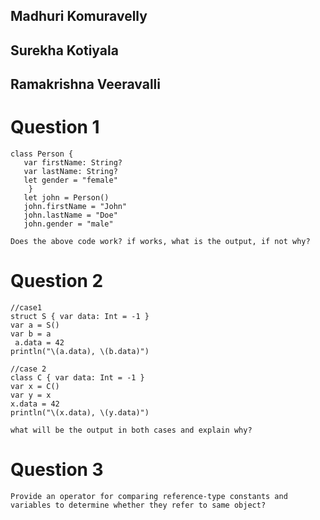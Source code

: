 ## Madhuri Komuravelly
## Surekha Kotiyala
## Ramakrishna Veeravalli

# Question 1
```
class Person {
   var firstName: String?
   var lastName: String?
   let gender = "female"
	}
   let john = Person()
   john.firstName = "John"
   john.lastName = "Doe"
   john.gender = "male"

Does the above code work? if works, what is the output, if not why?
```
# Question 2  
```
//case1
struct S { var data: Int = -1 }
var a = S() 
var b = a						
 a.data = 42						
println("\(a.data), \(b.data)")
	
//case 2
class C { var data: Int = -1 } 
var x = C() 
var y = x						
x.data = 42					
println("\(x.data), \(y.data)")	

what will be the output in both cases and explain why?
```


# Question 3 
```
Provide an operator for comparing reference-type constants and variables to determine whether they refer to same object?
